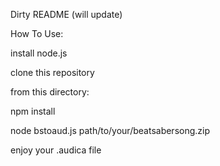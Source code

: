 Dirty README (will update)

How To Use:

install node.js

clone this repository

from this directory:

npm install

node bstoaud.js path/to/your/beatsabersong.zip

enjoy your .audica file
